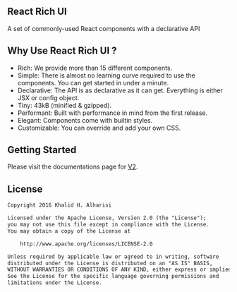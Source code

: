 ## React Rich UI

A set of commonly-used React components with a declarative API

## Why Use React Rich UI ?

- Rich: We provide more than 15 different components.
- Simple: There is almost no learning curve required to use the components. You can get started in under a minute.
- Declarative: The API is as declarative as it can get. Everything is either JSX or config object.
- Tiny: 43kB (minified & gzipped).
- Performant: Built with performance in mind from the first release.
- Elegant: Components come with builtin styles.
- Customizable: You can override and add your own CSS.

## Getting Started

Please visit the documentations page for [V2](/docs/v2/get-started).

## License

```txt
Copyright 2016 Khalid H. Alharisi

Licensed under the Apache License, Version 2.0 (the "License");
you may not use this file except in compliance with the License.
You may obtain a copy of the License at

    http://www.apache.org/licenses/LICENSE-2.0

Unless required by applicable law or agreed to in writing, software
distributed under the License is distributed on an "AS IS" BASIS,
WITHOUT WARRANTIES OR CONDITIONS OF ANY KIND, either express or implied.
See the License for the specific language governing permissions and
limitations under the License.
```
